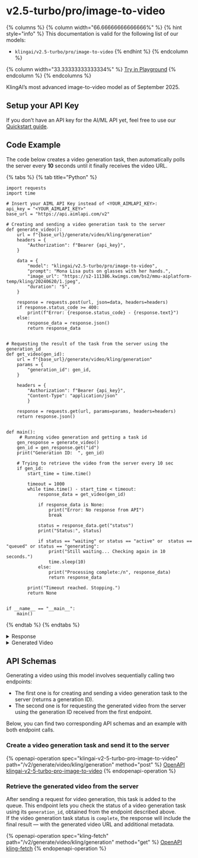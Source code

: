 # v2.5-turbo/pro/image-to-video

{% columns %}
{% column width="66.66666666666666%" %}
{% hint style="info" %}
This documentation is valid for the following list of our models:

* `klingai/v2.5-turbo/pro/image-to-video`
{% endhint %}
{% endcolumn %}

{% column width="33.33333333333334%" %}
<a href="https://aimlapi.com/app/?model=klingai/v2.5-turbo/pro/image-to-video&#x26;mode=video" class="button primary">Try in Playground</a>
{% endcolumn %}
{% endcolumns %}

KlingAI’s most advanced image-to-video model as of September 2025.

## Setup your API Key

If you don’t have an API key for the AI/ML API yet, feel free to use our [Quickstart guide](https://docs.aimlapi.com/quickstart/setting-up).

## Code Example

The code below creates a video generation task, then automatically polls the server every **10** seconds until it finally receives the video URL.

{% tabs %}
{% tab title="Python" %}
<pre class="language-python" data-overflow="wrap"><code class="lang-python">import requests
import time

# Insert your AIML API Key instead of &#x3C;YOUR_AIMLAPI_KEY>:
api_key = "&#x3C;YOUR_AIMLAPI_KEY>"
base_url = "https://api.aimlapi.com/v2"

# Creating and sending a video generation task to the server
def generate_video():
    url = f"{base_url}/generate/video/kling/generation"
    headers = {
        "Authorization": f"Bearer {api_key}", 
    }
<strong>
</strong>    data = {
        "model": "klingai/v2.5-turbo/pro/image-to-video",
        "prompt": "Mona Lisa puts on glasses with her hands.",
        "image_url": "https://s2-111386.kwimgs.com/bs2/mmu-aiplatform-temp/kling/20240620/1.jpeg",
        "duration": "5",       
    }
 
    response = requests.post(url, json=data, headers=headers)
    if response.status_code >= 400:
        print(f"Error: {response.status_code} - {response.text}")
    else:
        response_data = response.json()
        return response_data
    

# Requesting the result of the task from the server using the generation_id
def get_video(gen_id):
    url = f"{base_url}/generate/video/kling/generation"
    params = {
        "generation_id": gen_id,
    }
    
    headers = {
        "Authorization": f"Bearer {api_key}", 
        "Content-Type": "application/json"
        }

    response = requests.get(url, params=params, headers=headers)
    return response.json()


def main():
     # Running video generation and getting a task id
    gen_response = generate_video()
    gen_id = gen_response.get("id")
    print("Generation ID:  ", gen_id)

    # Trying to retrieve the video from the server every 10 sec
    if gen_id:
        start_time = time.time()

        timeout = 1000
        while time.time() - start_time &#x3C; timeout:
            response_data = get_video(gen_id)

            if response_data is None:
                print("Error: No response from API")
                break
        
            status = response_data.get("status")
            print("Status:", status)

            if status == "waiting" or status == "active" or  status == "queued" or status == "generating":
                print("Still waiting... Checking again in 10 seconds.")
                time.sleep(10)
            else:
                print("Processing complete:/n", response_data)
                return response_data
   
        print("Timeout reached. Stopping.")
        return None     


if __name__ == "__main__":
    main()
</code></pre>
{% endtab %}
{% endtabs %}

<details>

<summary>Response</summary>

{% code overflow="wrap" %}
```json5
Generation ID:   935ed026-34da-4357-bb8d-d7f444a2393b:klingai/v2.5-turbo/pro/image-to-video
Status: generating
Still waiting... Checking again in 10 seconds.
Status: generating
Still waiting... Checking again in 10 seconds.
Status: generating
Still waiting... Checking again in 10 seconds.
Status: generating
Still waiting... Checking again in 10 seconds.
Status: generating
Still waiting... Checking again in 10 seconds.
Status: generating
Still waiting... Checking again in 10 seconds.
Status: generating
Still waiting... Checking again in 10 seconds.
Status: generating
Still waiting... Checking again in 10 seconds.
Status: generating
Still waiting... Checking again in 10 seconds.
Status: generating
Still waiting... Checking again in 10 seconds.
Status: generating
Still waiting... Checking again in 10 seconds.
Status: generating
Still waiting... Checking again in 10 seconds.
Status: generating
Still waiting... Checking again in 10 seconds.
Status: completed
Processing complete:/n {'id': '935ed026-34da-4357-bb8d-d7f444a2393b:klingai/v2.5-turbo/pro/image-to-video', 'status': 'completed', 'video': {'url': 'https://cdn.aimlapi.com/eagle/files/koala/Wr1zMMgriXmIeQh0GGjZV_output.mp4', 'content_type': 'video/mp4', 'file_name': 'output.mp4', 'file_size': 17744261}}
```
{% endcode %}

</details>

<details>

<summary>Generated Video</summary>

**Original**: [1180x1756](https://drive.google.com/file/d/1UYHWEX_Rghb4NzQ2umIsoj-Vuhs18JNv/view?usp=sharing)

**Low-res GIF preview**:

<div align="left"><figure><img src="../../../.gitbook/assets/klingai-v2.5-turbo-pro-image-to-video_preview.gif" alt=""><figcaption><p><code>"prompt": "Mona Lisa puts on glasses with her hands."</code></p></figcaption></figure></div>

</details>

## API Schemas

Generating a video using this model involves sequentially calling two endpoints:

* The first one is for creating and sending a video generation task to the server (returns a generation ID).
* The second one is for requesting the generated video from the server using the generation ID received from the first endpoint.

Below, you can find two corresponding API schemas and an example with both endpoint calls.

### Create a video generation task and send it to the server

{% openapi-operation spec="klingai-v2-5-turbo-pro-image-to-video" path="/v2/generate/video/kling/generation" method="post" %}
[OpenAPI klingai-v2-5-turbo-pro-image-to-video](https://raw.githubusercontent.com/aimlapi/api-docs/refs/heads/main/docs/api-references/video-models/Kling-AI/v2.5-turbo-pro-image-to-video.json)
{% endopenapi-operation %}

### Retrieve the generated video from the server

After sending a request for video generation, this task is added to the queue. This endpoint lets you check the status of a video generation task using its `generation_id`, obtained from the endpoint described above.\
If the video generation task status is `complete`, the response will include the final result — with the generated video URL and additional metadata.

{% openapi-operation spec="kling-fetch" path="/v2/generate/video/kling/generation" method="get" %}
[OpenAPI kling-fetch](https://raw.githubusercontent.com/aimlapi/api-docs/refs/heads/main/docs/api-references/video-models/Kling-AI/v1.6-standard-effects-pair.json)
{% endopenapi-operation %}
